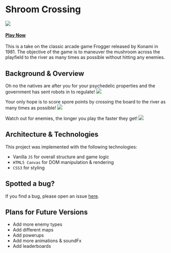 # Shroom Crossing
![](https://s3-us-west-1.amazonaws.com/shroom-crossing/splash1.png)

#### [Play Now](http://ckane30691.github.io/Shroom-Crossing/)

This is a take on the classic arcade game Frogger released by Konami in 1981. The objective of the game is to maneuver the mushroom across the playfield to the river as many times as possible without hitting any enemies.

## Background & Overview
Oh no the natives are after you for your psychedelic properties and the government has sent robots in to regulate!
![](https://s3-us-west-1.amazonaws.com/shroom-crossing/splash2.PNG)

Your only hope is to score spore points by crossing the board to the river as many times as possible!
![](https://s3-us-west-1.amazonaws.com/shroom-crossing/Score.PNG)

Watch out for enemies, the longer you play the faster they get!
![](https://s3-us-west-1.amazonaws.com/shroom-crossing/enemy.PNG)

## Architecture & Technologies
This project was implemented with the following technologies:
* Vanilla `JS` for overall structure and game logic
* `HTML5 Canvas` for DOM manipulation & rendering
* `CSS3` for styling

## Spotted a bug?

If you find a bug, please open an issue [here](https://github.com/ckane30691/Shroom-Crossing/issues).

## Plans for Future Versions
* Add more enemy types
* Add different maps
* Add powerups
* Add more animations & soundFx
* Add leaderboards
